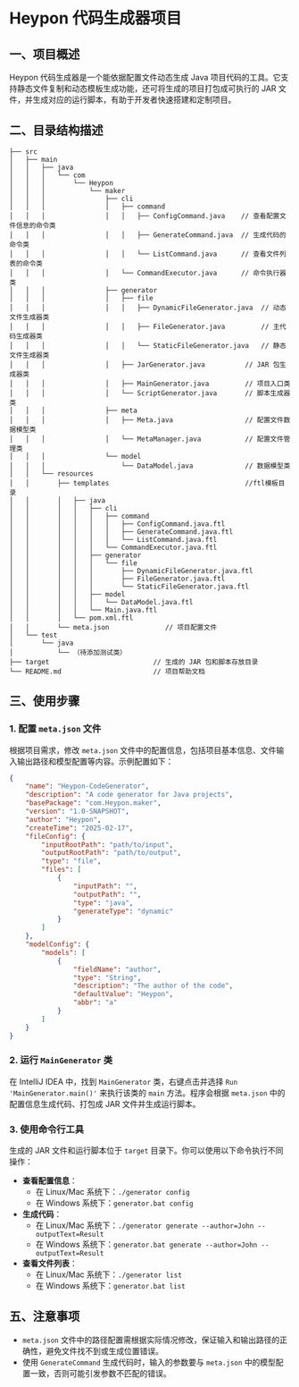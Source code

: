# Heypon 代码生成器项目

## 一、项目概述
Heypon 代码生成器是一个能依据配置文件动态生成 Java 项目代码的工具。它支持静态文件复制和动态模板生成功能，还可将生成的项目打包成可执行的 JAR 文件，并生成对应的运行脚本，有助于开发者快速搭建和定制项目。


## 二、目录结构描述
```plaintext
├── src
│   ├── main
│   │   ├── java
│   │   │   └── com
│   │   │       └── Heypon
│   │   │           └── maker
│   │   │               ├── cli
│   │   │               │   ├── command
│   │   │               │   │   ├── ConfigCommand.java    // 查看配置文件信息的命令类
│   │   │               │   │   ├── GenerateCommand.java  // 生成代码的命令类
│   │   │               │   │   └── ListCommand.java      // 查看文件列表的命令类
│   │   │               │   └── CommandExecutor.java      // 命令执行器类
│   │   │               ├── generator
│   │   │               │   ├── file
│   │   │               │   │   ├── DynamicFileGenerator.java  // 动态文件生成器类
│   │   │               │   │   ├── FileGenerator.java         // 主代码生成器类
│   │   │               │   │   └── StaticFileGenerator.java   // 静态文件生成器类
│   │   │               │   ├── JarGenerator.java          // JAR 包生成器类
│   │   │               │   ├── MainGenerator.java         // 项目入口类
│   │   │               │   └── ScriptGenerator.java       // 脚本生成器类
│   │   │               ├── meta
│   │   │               │   ├── Meta.java                  // 配置文件数据模型类
│   │   │               │   └── MetaManager.java           // 配置文件管理类
│   │   │               └── model
│   │   │                   └── DataModel.java             // 数据模型类
│   │   └── resources
│   │       ├── templates                                  //ftl模板目录
│   │       │   ├── java
│   │       │   │   ├── cli
│   │       │   │   │   ├── command
│   │       │   │   │   │   ├── ConfigCommand.java.ftl
│   │       │   │   │   │   ├── GenerateCommand.java.ftl
│   │       │   │   │   │   └── ListCommand.java.ftl
│   │       │   │   │   └── CommandExecutor.java.ftl
│   │       │   │   ├── generator
│   │       │   │   │   └── file
│   │       │   │   │       ├── DynamicFileGenerator.java.ftl
│   │       │   │   │       ├── FileGenerator.java.ftl
│   │       │   │   │       └── StaticFileGenerator.java.ftl
│   │       │   │   ├── model
│   │       │   │   │   └── DataModel.java.ftl
│   │       │   │   └── Main.java.ftl
│   │       │   └── pom.xml.ftl
│   │       └── meta.json              // 项目配置文件
│   └── test
│       └── java
│           └── （待添加测试类）
├── target                          // 生成的 JAR 包和脚本存放目录
└── README.md                       // 项目帮助文档
```

## 三、使用步骤

### 1. 配置 `meta.json` 文件
根据项目需求，修改 `meta.json` 文件中的配置信息，包括项目基本信息、文件输入输出路径和模型配置等内容。示例配置如下：
```json
{
    "name": "Heypon-CodeGenerator",
    "description": "A code generator for Java projects",
    "basePackage": "com.Heypon.maker",
    "version": "1.0-SNAPSHOT",
    "author": "Heypon",
    "createTime": "2025-02-17",
    "fileConfig": {
        "inputRootPath": "path/to/input",
        "outputRootPath": "path/to/output",
        "type": "file",
        "files": [
            {
                "inputPath": "",
                "outputPath": "",
                "type": "java",
                "generateType": "dynamic"
            }
        ]
    },
    "modelConfig": {
        "models": [
            {
                "fieldName": "author",
                "type": "String",
                "description": "The author of the code",
                "defaultValue": "Heypon",
                "abbr": "a"
            }
        ]
    }
}
```

### 2. 运行 `MainGenerator` 类
在 IntelliJ IDEA 中，找到 `MainGenerator` 类，右键点击并选择 `Run 'MainGenerator.main()'` 来执行该类的 `main` 方法。程序会根据 `meta.json` 中的配置信息生成代码、打包成 JAR 文件并生成运行脚本。

### 3. 使用命令行工具
生成的 JAR 文件和运行脚本位于 `target` 目录下。你可以使用以下命令执行不同操作：
- **查看配置信息**：
    - 在 Linux/Mac 系统下：`./generator config`
    - 在 Windows 系统下：`generator.bat config`
- **生成代码**：
    - 在 Linux/Mac 系统下：`./generator generate --author=John --outputText=Result`
    - 在 Windows 系统下：`generator.bat generate --author=John --outputText=Result`
- **查看文件列表**：
    - 在 Linux/Mac 系统下：`./generator list`
    - 在 Windows 系统下：`generator.bat list`

## 五、注意事项
- `meta.json` 文件中的路径配置需根据实际情况修改，保证输入和输出路径的正确性，避免文件找不到或生成位置错误。
- 使用 `GenerateCommand` 生成代码时，输入的参数要与 `meta.json` 中的模型配置一致，否则可能引发参数不匹配的错误。
